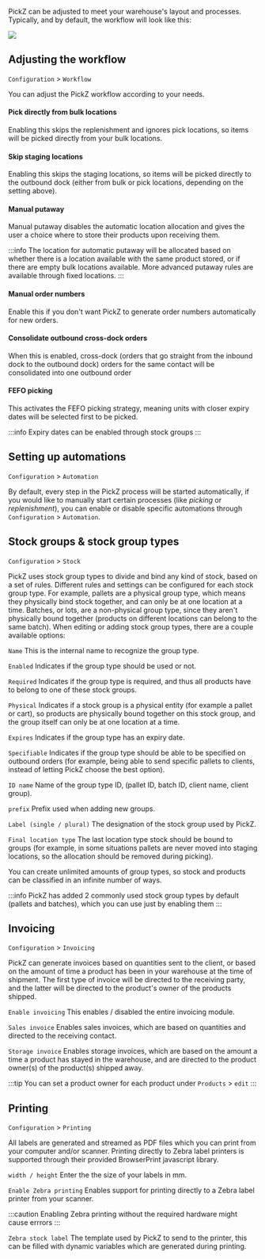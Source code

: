 PickZ can be adjusted to meet your warehouse's layout and processes. Typically, and by default, the workflow will look like this:

![](/img/configuration/process_1.svg)

## Adjusting the workflow

`Configuration` > `Workflow`

You can adjust the PickZ workflow according to your needs.

#### Pick directly from bulk locations

Enabling this skips the replenishment and ignores pick locations, so items will be picked directly from your bulk locations.

#### Skip staging locations

Enabling this skips the staging locations, so items will be picked directly to the outbound dock (either from bulk or pick locations, depending on the setting above).

#### Manual putaway

Manual putaway disables the automatic location allocation and gives the user a choice where to store their products upon receiving them.

:::info
The location for automatic putaway will be allocated based on whether there is a location available with the same product stored, or if there are empty bulk locations available.
More advanced putaway rules are available through fixed locations.
:::

#### Manual order numbers

Enable this if you don't want PickZ to generate order numbers automatically for new orders.

#### Consolidate outbound cross-dock orders

When this is enabled, cross-dock (orders that go straight from the inbound dock to the outbound dock) orders for the same contact will be consolidated into one outbound order

#### FEFO picking

This activates the FEFO picking strategy, meaning units with closer expiry dates will be selected first to be picked.

:::info
Expiry dates can be enabled through stock groups
:::

## Setting up automations

`Configuration` > `Automation`

By default, every step in the PickZ process will be started automatically, if you would like to manually start certain processes (like *picking* or *replenishment*), you can enable or disable specific automations through `Configuration` > `Automation`.

## Stock groups & stock group types

`Configuration` > `Stock`

PickZ uses stock group types to divide and bind any kind of stock, based on a set of rules. Different rules and settings can be configured for each stock group type. For example, pallets are a physical group type, which means they physically bind stock together, and can only be at one location at a time. Batches, or lots, are a non-physical group type, since they aren't physically bound together (products on different locations can belong to the same batch). When editing or adding stock group types, there are a couple available options:

`Name` This is the internal name to recognize the group type.

`Enabled` Indicates if the group type should be used or not.

`Required` Indicates if the group type is required, and thus all products have to belong to one of these stock groups.

`Physical` Indicates if a stock group is a physical entity (for example a pallet or cart), so products are physically bound together on this stock group, and the group itself can only be at one location at a time.

`Expires` Indicates if the group type has an expiry date.

`Specifiable` Indicates if the group type should be able to be specified on outbound orders (for example, being able to send specific pallets to clients, instead of letting PickZ choose the best option).

`ID name` Name of the group type ID, (pallet ID, batch ID, client name, client group).

`prefix` Prefix used when adding new groups.

`Label (single / plural)` The designation of the stock group used by PickZ.

`Final location type` The last location type stock should be bound to groups (for example, in some situations pallets are never moved into staging locations, so the allocation should be removed during picking).

You can create unlimited amounts of group types, so stock and products can be classified in an infinite number of ways.

:::info
PickZ has added 2 commonly used stock group types by default (pallets and batches), which you can use just by enabling them
:::

## Invoicing

`Configuration` > `Invoicing`

PickZ can generate invoices based on quantities sent to the client, or based on the amount of time a product has been in your warehouse at the time of shipment. The first type of invoice will be directed to the receiving party, and the latter will be directed to the product's owner of the products shipped.

`Enable invoicing` This enables / disabled the entire invoicing module.

`Sales invoice` Enables sales invoices, which are based on quantities and directed to the receiving contact.

`Storage invoice` Enables storage invoices, which are based on the amount a time a product has stayed in the warehouse, and are directed to the product owner(s) of the product(s) shipped away.

:::tip
You can set a product owner for each product under `Products` > `edit`
:::

## Printing

`Configuration` > `Printing`

All labels are generated and streamed as PDF files which you can print from your computer and/or scanner. Printing directly to Zebra label printers is supported through their provided BrowserPrint javascript library.

`width / height` Enter the the size of your labels in mm.

`Enable Zebra printing` Enables support for printing directly to a Zebra label printer from your scanner.

:::caution
Enabling Zebra printing without the required hardware might cause errrors
:::

`Zebra stock label` The template used by PickZ to send to the printer, this can be filled with dynamic variables which are generated during printing.



